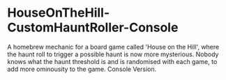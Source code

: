 # HouseOnTheHill-CustomHauntRoller-Console
 A homebrew mechanic for a board game called 'House on the Hill', where the haunt roll to trigger a possible haunt is now  more mysterious. Nobody knows what the haunt threshold is and is randomised with each game, to add more ominousity to the game. Console Version.
